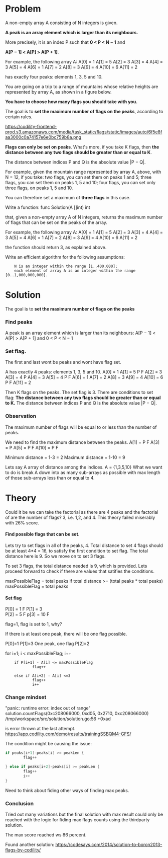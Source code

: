 # Problem

A non-empty array A consisting of N integers is given.

**A peak is an array element which is larger than its neighbours.**

More precisely, it is an index P such that 
**0 < P < N − 1** and 

**A[P − 1] < A[P] > A[P + 1]**.

For example, the following array A:
    A[0] = 1
    A[1] = 5
    A[2] = 3
    A[3] = 4
    A[4] = 3
    A[5] = 4
    A[6] = 1
    A[7] = 2
    A[8] = 3
    A[9] = 4
    A[10] = 6
    A[11] = 2

has exactly four peaks: elements 1, 3, 5 and 10.

You are going on a trip to a range of mountains 
whose relative heights are represented by array A,
as shown in a figure below. 

**You have to choose how many flags you should take with you.** 

The goal is to **set the maximum number of flags on the peaks**, according to certain rules.

https://codility-frontend-prod.s3.amazonaws.com/media/task_static/flags/static/images/auto/6f5e8faa3000c0a74157e6e0bc759b8a.png



**Flags can only be set on peaks**.
What's more, if you take K flags, 
then **the distance between any two flags should be greater than or equal to K**.

The distance between indices P and Q is the absolute value |P − Q|.

For example, given the mountain range represented by array A, 
above, with N = 12, if you take:
  two flags, you can set them on peaks 1 and 5;
  three flags, you can set them on peaks 1, 5 and 10;
  four flags, you can set only three flags, on peaks 1, 5 and 10.

You can therefore set a maximum of **three flags** in this case.

Write a function: func Solution(A []int) int

that, given a non-empty array A of N integers, 
returns the maximum number of flags that can be set on the peaks of the array.

For example, the following array A:
    A[0] = 1
    A[1] = 5
    A[2] = 3
    A[3] = 4
    A[4] = 3
    A[5] = 4
    A[6] = 1
    A[7] = 2
    A[8] = 3
    A[9] = 4
    A[10] = 6
    A[11] = 2

the function should return 3, as explained above.

Write an efficient algorithm for the following assumptions:

        N is an integer within the range [1..400,000];
        each element of array A is an integer within the range [0..1,000,000,000].


# Solution
The goal is to **set the maximum number of flags on the peaks**


### Find peaks 
A peak is an array element which is larger than its neighbours: A[P − 1] < A[P] > A[P + 1]
and 0 < P < N − 1


### Set flag.

The first and last wont be peaks and wont have flag set.

A has exactly 4 peaks: elements 1, 3, 5 and 10.
A[0] = 1
A[1] = 5 P F
A[2] = 3
A[3] = 4 P 
A[4] = 3
A[5] = 4 P F
A[6] = 1
A[7] = 2
A[8] = 3
A[9] = 4
A[10] = 6 P F
A[11] = 2


Then K flags on the peaks. The set flag is 3.
There are conditions to set flag:
  **The distance between any two flags should be greater than or equal to K.**
  The distance between indices P and Q is the absolute value |P − Q|.

### Observation
The maximum number of flags will be equal to or less than the number of peaks.


We need to find the maximum distance between the peaks.
A[1]  = P F
A[3]  = P 
A[5]  = P F
A[10] = P F

Minimum distance = 1-3 = 2
Maximum distance = 1-10 = 9

Lets say A array of distance among the indices.
A = {1,3,5,10}
What we want to do is break A down into as many
sub-arrays as possible with max length of those 
sub-arrays less than or equal to 4. 

# Theory
Could it be we can take the factorial as there are 
4 peaks and the factorial of are the number of flags?
3, i.e. 1,2, and 4.
This theory failed miserably with 26% score.

#### Find possible flags that can be set.
Lets try to set flags in all of the peaks, 4.
Total distance to set 4 flags should be at least
4*4 = 16, to satisfy the first condition to set
flag. The total distance here is 9. So we move
on to set 3 flags. 

To set 3 flags, the total distance needed is 9,
which is provided. Lets proceed forward to check 
if there are values that satifies the conditions.

maxPossibleFlag = total peaks
if total distance >= (total peaks * total peaks) 
        maxPossibleFlag = total peaks

#### Set flag
P[0] = 1 F
P[1] = 3  
P[2] = 5 F
p[3] = 10 F

flag=1,
flag is set to 1, why? 

If there is at least one peak,
there will be one flag possible.

P[0]=1
P[1]=3 One peak, one flag
P[2]=2


for i=1; i < maxPossibleFlag; i++ 

        if P[i+1] - A[i] <= maxPossibleFlag 
                flag++

        else if A[i+2] - A[i] <=3
                flag++
                i++  

### Change mindset
"panic: runtime error: index out of range"
solution.countFlags(0xc208066000, 0xd05, 0x2710, 0xc208066000)
/tmp/workspace/src/solution/solution.go:56 +0xad

is error thrown at the last attempt.
https://app.codility.com/demo/results/trainingSSBQM4-GFS/

The condition might be causing the issue:

```go
if peaks[i+1]-peaks[i] >= peakLen {
        flag++

} else if peaks[i+2]-peaks[i] >= peakLen {
        flag++
        i++
}
```

Need to think about fiding other ways of finding max peaks.


### Conclusion
Tried out many variations but the final solution with max result could only be
reached with the logic for fiding max flags counts using the thirdparty solution.

The max score reached ws 86 percent.

Found another solution: https://codesays.com/2014/solution-to-boron2013-flags-by-codility/